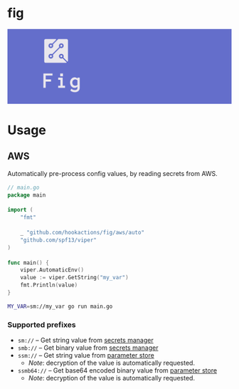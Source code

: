 # fig
<p align="center">
  <img src="docs/header.png" />
</p>

# Usage

## AWS

Automatically pre-process config values, by reading secrets from AWS.

```go
// main.go
package main

import (
	"fmt"
	
	_ "github.com/hookactions/fig/aws/auto"
	"github.com/spf13/viper"
)

func main() {
	viper.AutomaticEnv()
	value := viper.GetString("my_var")
	fmt.Println(value)
}
```

```bash
MY_VAR=sm://my_var go run main.go
```

### Supported prefixes
- `sm://` – Get string value from [secrets manager](https://aws.amazon.com/secrets-manager/)
- `smb://` – Get binary value from [secrets manager](https://aws.amazon.com/secrets-manager/)
- `ssm://` – Get string value from [parameter store](https://docs.aws.amazon.com/systems-manager/latest/userguide/systems-manager-parameter-store.html)
  - _Note_: decryption of the value is automatically requested.
- `ssmb64://` – Get base64 encoded binary value from [parameter store](https://docs.aws.amazon.com/systems-manager/latest/userguide/systems-manager-parameter-store.html)
  - _Note_: decryption of the value is automatically requested.
